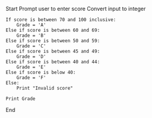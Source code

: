 Start
    Prompt user to enter score
    Convert input to integer

    If score is between 70 and 100 inclusive:
        Grade = 'A'
    Else if score is between 60 and 69:
        Grade = 'B'
    Else if score is between 50 and 59:
        Grade = 'C'
    Else if score is between 45 and 49:
        Grade = 'D'
    Else if score is between 40 and 44:
        Grade = 'E'
    Else if score is below 40:
        Grade = 'F'
    Else:
        Print "Invalid score"

    Print Grade
End
